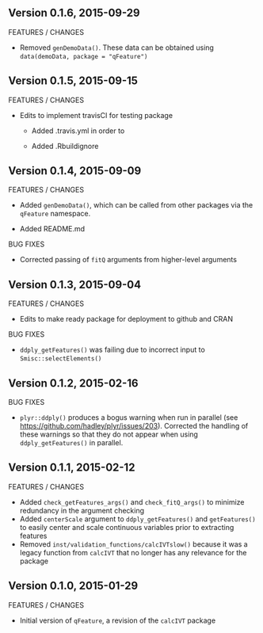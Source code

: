 Version 0.1.6, 2015-09-29
-----------------------------------------------------------------------------------

FEATURES / CHANGES

- Removed `genDemoData()`.  These data can be obtained using `data(demoData, package = "qFeature")`

Version 0.1.5, 2015-09-15
-----------------------------------------------------------------------------------

FEATURES / CHANGES

- Edits to implement travisCI for testing package

	- Added .travis.yml in order to 

	- Added .Rbuildignore

Version 0.1.4, 2015-09-09
-----------------------------------------------------------------------------------

FEATURES / CHANGES

- Added `genDemoData()`, which can be called from other packages via the `qFeature`
  namespace.

- Added README.md 


BUG FIXES

- Corrected passing of `fitQ` arguments from higher-level arguments


Version 0.1.3, 2015-09-04
-----------------------------------------------------------------------------------

FEATURES / CHANGES

- Edits to make ready package for deployment to github and CRAN

BUG FIXES 

- `ddply_getFeatures()` was failing due to incorrect input to `Smisc::selectElements()`

Version 0.1.2, 2015-02-16
-----------------------------------------------------------------------------------

BUG FIXES

- `plyr::ddply()` produces a bogus warning when run in parallel (see https://github.com/hadley/plyr/issues/203). 
   Corrected the handling of these warnings so that they do not appear when using `ddply_getFeatures()` in parallel.

Version 0.1.1, 2015-02-12
-----------------------------------------------------------------------------------

FEATURES / CHANGES

- Added `check_getFeatures_args()` and `check_fitQ_args()` to minimize redundancy in the argument checking
- Added `centerScale` argument to `ddply_getFeatures()` and `getFeatures()` to easily center and scale continuous 
  variables prior to extracting features
- Removed `inst/validation_functions/calcIVTslow()` because it was a legacy function from `calcIVT` that no 
  longer has any relevance for the package


Version 0.1.0, 2015-01-29
-----------------------------------------------------------------------------------

FEATURES / CHANGES

- Initial version of `qFeature`, a revision of the `calcIVT` package

